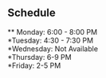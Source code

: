 ## Schedule

** Monday: 6:00 - 8:00 PM  
*Tuesday: 4:30 - 7:30 PM  
*Wednesday: Not Available  
*Thursday: 6-9 PM  
*Friday: 2-5 PM  

